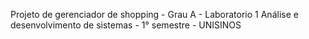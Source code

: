 Projeto de gerenciador de shopping - Grau A - Laboratorio 1
Análise e desenvolvimento de sistemas - 1° semestre - UNISINOS

